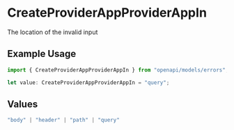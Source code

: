 # CreateProviderAppProviderAppIn

The location of the invalid input

## Example Usage

```typescript
import { CreateProviderAppProviderAppIn } from "openapi/models/errors";

let value: CreateProviderAppProviderAppIn = "query";
```

## Values

```typescript
"body" | "header" | "path" | "query"
```